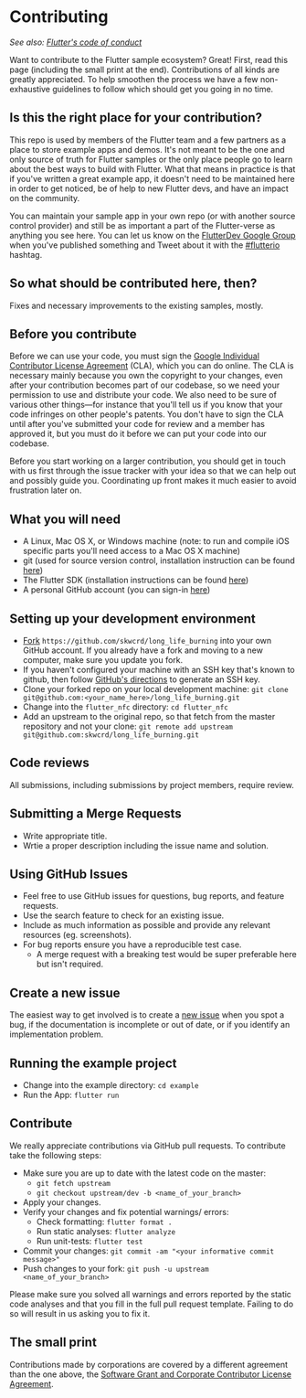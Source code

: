 # Contributing

_See also: [Flutter's code of conduct](https://flutter.dev/design-principles/#code-of-conduct)_

Want to contribute to the Flutter sample ecosystem? Great! First, read this page (including the small print at the end). Contributions of all kinds are greatly appreciated. To help smoothen the process we have a few non-exhaustive guidelines to follow which should get you going in no time.

## Is this the right place for your contribution?

This repo is used by members of the Flutter team and a few partners as a place to store example apps and demos. It's not meant to be the one and only source of truth for Flutter samples or the only place people go to learn about the best ways to build with Flutter. What that means in practice is that if you've written a great example app, it doesn't need to be maintained here in order to get noticed, be of help to new Flutter devs, and have an impact on the community.

You can maintain your sample app in your own repo (or with another source control provider) and still be as important a part of the Flutter-verse as anything you see here. You can let us know on the [FlutterDev Google Group](https://groups.google.com/forum/#!forum/flutter-dev) when you've published something and Tweet about it with the [#flutterio](https://twitter.com/search?q=%23flutterio) hashtag.

## So what should be contributed here, then?

Fixes and necessary improvements to the existing samples, mostly.

## Before you contribute

Before we can use your code, you must sign the [Google Individual Contributor License Agreement](https://cla.developers.google.com/about/google-individual) (CLA), which you can do online. The CLA is necessary mainly because you own the copyright to your changes, even after your contribution becomes part of our codebase, so we need your permission to use and distribute your code. We also need to be sure of various other things—for instance that you'll tell us if you know that your code infringes on other people's patents. You don't have to sign the CLA until after you've submitted your code for review and a member has approved it, but you must do it before we can put your code into our codebase.

Before you start working on a larger contribution, you should get in touch with us first through the issue tracker with your idea so that we can help out and possibly guide you. Coordinating up front makes it much easier to avoid frustration later on.

## What you will need

 * A Linux, Mac OS X, or Windows machine (note: to run and compile iOS specific parts you'll need access to a Mac OS X machine)
 * git (used for source version control, installation instruction can be found [here](https://git-scm.com/))
 * The Flutter SDK (installation instructions can be found [here](https://flutter.dev/get-started/install/))
 * A personal GitHub account (you can sign-in [here](https://github.com/))

## Setting up your development environment

 * [Fork](https://github.com/skwcrd/long_life_burning/forks/new) `https://github.com/skwcrd/long_life_burning` into your own GitHub account. If you already have a fork and moving to a new computer, make sure you update you fork.
 * If you haven't configured your machine with an SSH key that's known to github, then follow [GitHub's directions](https://github.com/help/ssh/README) to generate an SSH key.
 * Clone your forked repo on your local development machine: `git clone git@github.com:<your_name_here>/long_life_burning.git`
 * Change into the `flutter_nfc` directory: `cd flutter_nfc`
 * Add an upstream to the original repo, so that fetch from the master repository and not your clone: `git remote add upstream git@github.com:skwcrd/long_life_burning.git`

## Code reviews

All submissions, including submissions by project members, require review.

## Submitting a Merge Requests

 * Write appropriate title.
 * Wrtie a proper description including the issue name and solution.

## Using GitHub Issues

 * Feel free to use GitHub issues for questions, bug reports, and feature requests.
 * Use the search feature to check for an existing issue.
 * Include as much information as possible and provide any relevant resources (eg. screenshots).
 * For bug reports ensure you have a reproducible test case.
    * A merge request with a breaking test would be super preferable here but isn't required.

## Create a new issue

The easiest way to get involved is to create a [new issue](https://github.com/skwcrd/long_life_burning/issues/new) when you spot a bug, if the documentation is incomplete or out of date, or if you identify an implementation problem.

## Running the example project

 * Change into the example directory: `cd example`
 * Run the App: `flutter run`

## Contribute

We really appreciate contributions via GitHub pull requests. To contribute take the following steps:

 * Make sure you are up to date with the latest code on the master:
    * `git fetch upstream`
    * `git checkout upstream/dev -b <name_of_your_branch>`
 * Apply your changes.
 * Verify your changes and fix potential warnings/ errors:
    * Check formatting: `flutter format .`
    * Run static analyses: `flutter analyze`
    * Run unit-tests: `flutter test`
 * Commit your changes: `git commit -am "<your informative commit message>"`
 * Push changes to your fork: `git push -u upstream <name_of_your_branch>`

Please make sure you solved all warnings and errors reported by the static code analyses and that you fill in the full pull request template. Failing to do so will result in us asking you to fix it.
## The small print

Contributions made by corporations are covered by a different agreement than the one above, the [Software Grant and Corporate Contributor License Agreement](https://developers.google.com/open-source/cla/corporate).